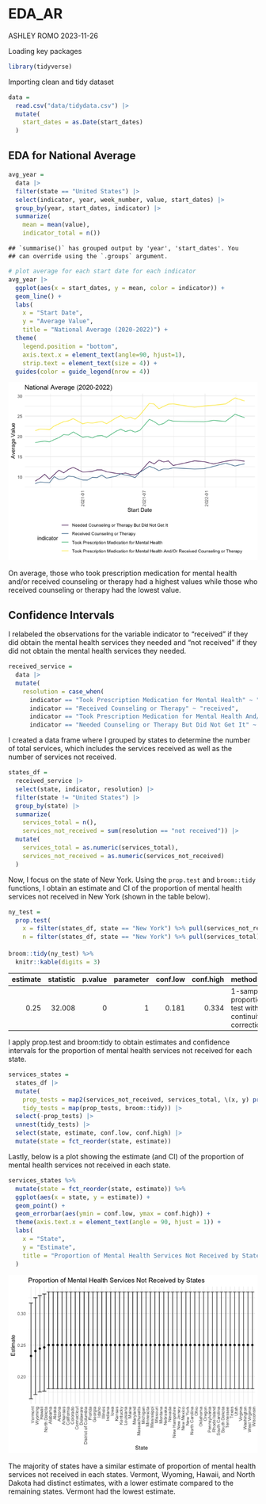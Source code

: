 EDA_AR
================
ASHLEY ROMO
2023-11-26

Loading key packages

``` r
library(tidyverse)
```

Importing clean and tidy dataset

``` r
data = 
  read.csv("data/tidydata.csv") |> 
  mutate(
    start_dates = as.Date(start_dates)
  )
```

## EDA for National Average

``` r
avg_year =
  data |> 
  filter(state == "United States") |> 
  select(indicator, year, week_number, value, start_dates) |> 
  group_by(year, start_dates, indicator) |> 
  summarize(
    mean = mean(value),
    indicator_total = n())
```

    ## `summarise()` has grouped output by 'year', 'start_dates'. You
    ## can override using the `.groups` argument.

``` r
# plot average for each start date for each indicator
avg_year |> 
  ggplot(aes(x = start_dates, y = mean, color = indicator)) +
  geom_line() +
  labs(
    x = "Start Date",
    y = "Average Value",
    title = "National Average (2020-2022)") +
  theme(
    legend.position = "bottom",
    axis.text.x = element_text(angle=90, hjust=1),
    strip.text = element_text(size = 4)) +
  guides(color = guide_legend(nrow = 4))
```

![](EDA_AR_files/figure-gfm/unnamed-chunk-3-1.png)<!-- -->

On average, those who took prescription medication for mental health
and/or received counseling or therapy had a highest values while those
who received counseling or therapy had the lowest value.

## Confidence Intervals

I relabeled the observations for the variable indicator to “received” if
they did obtain the mental health services they needed and “not
received” if they did not obtain the mental health services they needed.

``` r
received_service = 
  data |> 
  mutate(
    resolution = case_when(
      indicator == "Took Prescription Medication for Mental Health" ~ "received",
      indicator == "Received Counseling or Therapy" ~ "received",
      indicator == "Took Prescription Medication for Mental Health And/Or Received Counseling or Therapy" ~ "received",
      indicator == "Needed Counseling or Therapy But Did Not Get It" ~ "not received"))
```

I created a data frame where I grouped by states to determine the number
of total services, which includes the services received as well as the
number of services not received.

``` r
states_df =
  received_service |> 
  select(state, indicator, resolution) |> 
  filter(state != "United States") |> 
  group_by(state) |> 
  summarize(
    services_total = n(),
    services_not_received = sum(resolution == "not received")) |> 
  mutate(
    services_total = as.numeric(services_total),
    services_not_received = as.numeric(services_not_received)
  )
```

Now, I focus on the state of New York. Using the `prop.test` and
`broom::tidy` functions, I obtain an estimate and CI of the proportion
of mental health services not received in New York (shown in the table
below).

``` r
ny_test = 
  prop.test(
    x = filter(states_df, state == "New York") %>% pull(services_not_received),
    n = filter(states_df, state == "New York") %>% pull(services_total)) 

broom::tidy(ny_test) %>% 
  knitr::kable(digits = 3)
```

| estimate | statistic | p.value | parameter | conf.low | conf.high | method                                               | alternative |
|---------:|----------:|--------:|----------:|---------:|----------:|:-----------------------------------------------------|:------------|
|     0.25 |    32.008 |       0 |         1 |    0.181 |     0.334 | 1-sample proportions test with continuity correction | two.sided   |

I apply prop.test and broom:tidy to obtain estimates and confidence
intervals for the proportion of mental health services not received for
each state.

``` r
services_states =
  states_df |> 
  mutate(
    prop_tests = map2(services_not_received, services_total, \(x, y) prop.test(x = x, n = y)),
    tidy_tests = map(prop_tests, broom::tidy)) |> 
  select(-prop_tests) |> 
  unnest(tidy_tests) |> 
  select(state, estimate, conf.low, conf.high) |> 
  mutate(state = fct_reorder(state, estimate))
```

Lastly, below is a plot showing the estimate (and CI) of the proportion
of mental health services not received in each state.

``` r
services_states %>% 
  mutate(state = fct_reorder(state, estimate)) %>% 
  ggplot(aes(x = state, y = estimate)) + 
  geom_point() + 
  geom_errorbar(aes(ymin = conf.low, ymax = conf.high)) + 
  theme(axis.text.x = element_text(angle = 90, hjust = 1)) +
  labs(
    x = "State",
    y = "Estimate",
    title = "Proportion of Mental Health Services Not Received by States"
  )
```

![](EDA_AR_files/figure-gfm/unnamed-chunk-8-1.png)<!-- -->

The majority of states have a similar estimate of proportion of mental
health services not received in each states. Vermont, Wyoming, Hawaii,
and North Dakota had distinct estimates, with a lower estimate compared
to the remaining states. Vermont had the lowest estimate.
